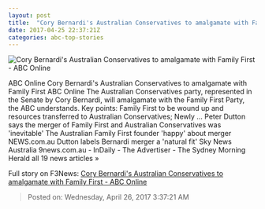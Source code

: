 ```yaml
---
layout: post
title:  "Cory Bernardi's Australian Conservatives to amalgamate with Family First - ABC Online"
date: 2017-04-25 22:37:21Z
categories: abc-top-stories
---
```


![Cory Bernardi's Australian Conservatives to amalgamate with Family First - ABC Online](http://www.abc.net.au/news/image/8247708-1x1-700x700.jpg)

ABC Online Cory Bernardi's Australian Conservatives to amalgamate with Family First ABC Online The Australian Conservatives party, represented in the Senate by Cory Bernardi, will amalgamate with the Family First Party, the ABC understands. Key points: Family First to be wound up and resources transferred to Australian Conservatives; Newly ... Peter Dutton says the merger of Family First and Australian Conservatives was 'inevitable' The Australian Family First founder 'happy' about merger NEWS.com.au Dutton labels Bernardi merger a 'natural fit' Sky News Australia 9news.com.au - InDaily - The Advertiser - The Sydney Morning Herald all 19 news articles »


Full story on F3News: [Cory Bernardi's Australian Conservatives to amalgamate with Family First - ABC Online](http://www.f3nws.com/n/NadEuG)

> Posted on: Wednesday, April 26, 2017 3:37:21 AM
